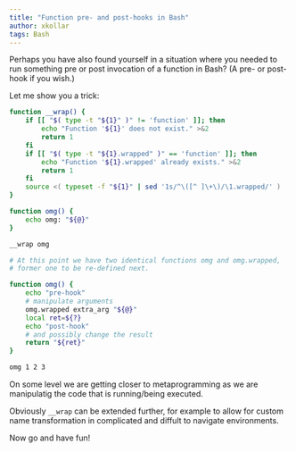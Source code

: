 ```yaml
---
title: "Function pre- and post-hooks in Bash"
author: xkollar
tags: Bash
---
```

Perhaps you have also found yourself in a situation where you needed to run
something pre or post invocation of a function in Bash? (A pre- or post-hook if
you wish.)

Let me show you a trick:

```bash
function __wrap() {
    if [[ "$( type -t "${1}" )" != 'function' ]]; then
        echo "Function '${1}' does not exist." >&2
        return 1
    fi
    if [[ "$( type -t "${1}.wrapped" )" == 'function' ]]; then
        echo "Function '${1}.wrapped' already exists." >&2
        return 1
    fi
    source <( typeset -f "${1}" | sed '1s/^\([^ ]\+\)/\1.wrapped/' )
}

function omg() {
    echo omg: "${@}"
}

__wrap omg

# At this point we have two identical functions omg and omg.wrapped,
# former one to be re-defined next.

function omg() {
    echo "pre-hook"
    # manipulate arguments
    omg.wrapped extra_arg "${@}"
    local ret=${?}
    echo "post-hook"
    # and possibly change the result
    return "${ret}"
}

omg 1 2 3
```

On some level we are getting closer to metaprogramming as we are manipulatig
the code that is running/being executed.

Obviously `__wrap` can be extended further, for example to allow for custom
name transformation in complicated and diffult to navigate environments.

Now go and have fun!
